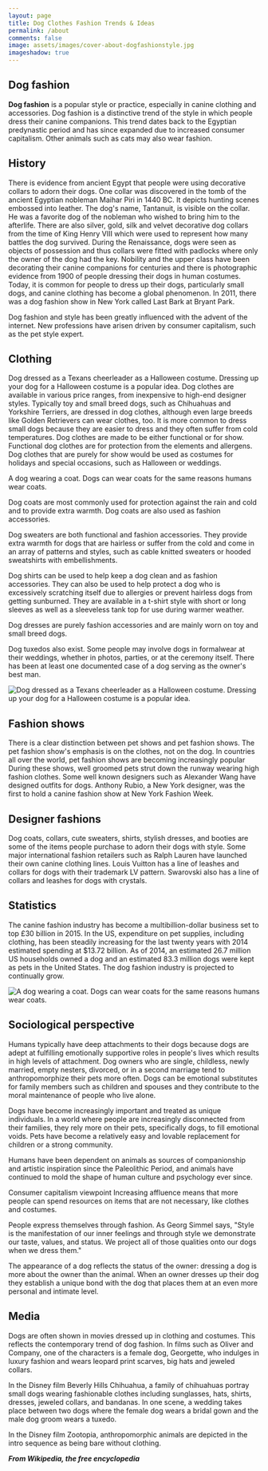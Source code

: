 ```yaml
---
layout: page
title: Dog Clothes Fashion Trends & Ideas
permalink: /about
comments: false
image: assets/images/cover-about-dogfashionstyle.jpg
imageshadow: true
---
```


## Dog fashion

**Dog fashion** is a popular style or practice, especially in canine clothing and accessories. Dog fashion is a distinctive trend of the style in which people dress their canine companions. This trend dates back to the Egyptian predynastic period and has since expanded due to increased consumer capitalism. Other animals such as cats may also wear fashion.

## History

There is evidence from ancient Egypt that people were using decorative collars to adorn their dogs. One collar was discovered in the tomb of the ancient Egyptian nobleman Maihar Piri in 1440 BC. It depicts hunting scenes embossed into leather. The dog's name, Tantanuit, is visible on the collar. He was a favorite dog of the nobleman who wished to bring him to the afterlife. There are also silver, gold, silk and velvet decorative dog collars from the time of King Henry VIII which were used to represent how many battles the dog survived. During the Renaissance, dogs were seen as objects of possession and thus collars were fitted with padlocks where only the owner of the dog had the key. Nobility and the upper class have been decorating their canine companions for centuries and there is photographic evidence from 1900 of people dressing their dogs in human costumes. Today, it is common for people to dress up their dogs, particularly small dogs, and canine clothing has become a global phenomenon. In 2011, there was a dog fashion show in New York called Last Bark at Bryant Park.

Dog fashion and style has been greatly influenced with the advent of the internet. New professions have arisen driven by consumer capitalism, such as the pet style expert.

## Clothing

Dog dressed as a Texans cheerleader as a Halloween costume. Dressing up your dog for a Halloween costume is a popular idea.
Dog clothes are available in various price ranges, from inexpensive to high-end designer styles. Typically toy and small breed dogs, such as Chihuahuas and Yorkshire Terriers, are dressed in dog clothes, although even large breeds like Golden Retrievers can wear clothes, too. It is more common to dress small dogs because they are easier to dress and they often suffer from cold temperatures. Dog clothes are made to be either functional or for show. Functional dog clothes are for protection from the elements and allergens. Dog clothes that are purely for show would be used as costumes for holidays and special occasions, such as Halloween or weddings.

A dog wearing a coat. Dogs can wear coats for the same reasons humans wear coats.

Dog coats are most commonly used for protection against the rain and cold and to provide extra warmth. Dog coats are also used as fashion accessories.

Dog sweaters are both functional and fashion accessories. They provide extra warmth for dogs that are hairless or suffer from the cold and come in an array of patterns and styles, such as cable knitted sweaters or hooded sweatshirts with embellishments.

Dog shirts can be used to help keep a dog clean and as fashion accessories. They can also be used to help protect a dog who is excessively scratching itself due to allergies or prevent hairless dogs from getting sunburned. They are available in a t-shirt style with short or long sleeves as well as a sleeveless tank top for use during warmer weather.

Dog dresses are purely fashion accessories and are mainly worn on toy and small breed dogs.

Dog tuxedos also exist. Some people may involve dogs in formalwear at their weddings, whether in photos, parties, or at the ceremony itself. There has been at least one documented case of a dog serving as the owner's best man.

![Dog dressed as a Texans cheerleader as a Halloween costume. Dressing up your dog for a Halloween costume is a popular idea.](/assets/images/Dog-dressed-as-a-Texans-cheerleader-as-a-Halloween-costume-Dressing-up-your-dog-for-a-Halloween-costume-is-a-popular-idea-dogfashionstyle.com.jpg)

## Fashion shows

There is a clear distinction between pet shows and pet fashion shows. The pet fashion show's emphasis is on the clothes, not on the dog. In countries all over the world, pet fashion shows are becoming increasingly popular During these shows, well groomed pets strut down the runway wearing high fashion clothes. Some well known designers such as Alexander Wang have designed outfits for dogs. Anthony Rubio, a New York designer, was the first to hold a canine fashion show at New York Fashion Week.

## Designer fashions

Dog coats, collars, cute sweaters, shirts, stylish dresses, and booties are some of the items people purchase to adorn their dogs with style. Some major international fashion retailers such as Ralph Lauren have launched their own canine clothing lines. Louis Vuitton has a line of leashes and collars for dogs with their trademark LV pattern. Swarovski also has a line of collars and leashes for dogs with crystals.

## Statistics

The canine fashion industry has become a multibillion-dollar business set to top £30 billion in 2015. In the US, expenditure on pet supplies, including clothing, has been steadily increasing for the last twenty years with 2014 estimated spending at $13.72 billion. As of 2014, an estimated 26.7 million US households owned a dog and an estimated 83.3 million dogs were kept as pets in the United States. The dog fashion industry is projected to continually grow.

![A dog wearing a coat. Dogs can wear coats for the same reasons humans wear coats.](/assets/images/A-dog-wearing-a-coat-Dogs-can-wear-coats-for-the-same-reasons-humans-wear-coats-dogfashionstyle.com.jpg)

## Sociological perspective

Humans typically have deep attachments to their dogs because dogs are adept at fulfilling emotionally supportive roles in people's lives which results in high levels of attachment. Dog owners who are single, childless, newly married, empty nesters, divorced, or in a second marriage tend to anthropomorphize their pets more often. Dogs can be emotional substitutes for family members such as children and spouses and they contribute to the moral maintenance of people who live alone.

Dogs have become increasingly important and treated as unique individuals. In a world where people are increasingly disconnected from their families, they rely more on their pets, specifically dogs, to fill emotional voids. Pets have become a relatively easy and lovable replacement for children or a strong community.

Humans have been dependent on animals as sources of companionship and artistic inspiration since the Paleolithic Period, and animals have continued to mold the shape of human culture and psychology ever since.

Consumer capitalism viewpoint
Increasing affluence means that more people can spend resources on items that are not necessary, like clothes and costumes.

People express themselves through fashion. As Georg Simmel says, "Style is the manifestation of our inner feelings and through style we demonstrate our taste, values, and status. We project all of those qualities onto our dogs when we dress them."

The appearance of a dog reflects the status of the owner: dressing a dog is more about the owner than the animal. When an owner dresses up their dog they establish a unique bond with the dog that places them at an even more personal and intimate level.

## Media

Dogs are often shown in movies dressed up in clothing and costumes. This reflects the contemporary trend of dog fashion. In films such as Oliver and Company, one of the characters is a female dog, Georgette, who indulges in luxury fashion and wears leopard print scarves, big hats and jeweled collars.

In the Disney film Beverly Hills Chihuahua, a family of chihuahuas portray small dogs wearing fashionable clothes including sunglasses, hats, shirts, dresses, jeweled collars, and bandanas. In one scene, a wedding takes place between two dogs where the female dog wears a bridal gown and the male dog groom wears a tuxedo.

In the Disney film Zootopia, anthropomorphic animals are depicted in the intro sequence as being bare without clothing.


***From Wikipedia, the free encyclopedia***